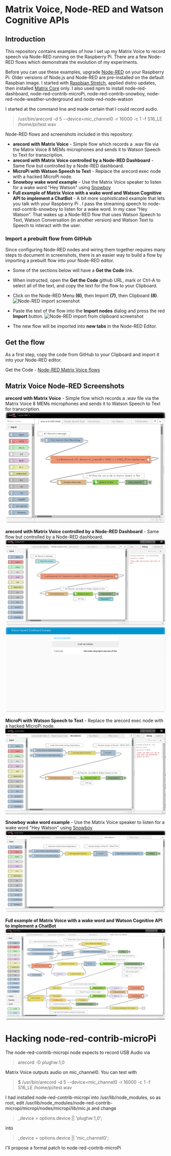 # Matrix Voice, Node-RED and Watson Cognitive APIs

## Introduction
This repository contains examples of how I set up my Matrix Voice to record
speech via Node-RED running on the Raspberry Pi. There are a few Node-RED flows
which demonstrate the evolution of my experiments.

Before you can use these examples, upgrade [Node-RED](http://nodered.org) on
your Raspberry Pi. Older versions of Node.js and Node-RED are pre-installed
on the default Raspbian image.  I started with [Raspbian Stretch](https://www.raspberrypi.org/downloads/raspbian/),
applied distro updates, then installed [Matrix Core](https://matrix-io.github.io/matrix-documentation/matrix-core/getting-started/installation/) only. I also used npm to install node-red-dashboard, node-red-contrib-microPi, node-red-contrib-snowboy, node-red-node-weather-underground and node-red-node-watson

I started at the command line and made certain that I could record audio.
> /usr/bin/arecord -d 5 --device=mic_channel0 -r 16000 -c 1  -f S16_LE /home/pi/test.wav

Node-RED flows and screenshots included in this repository:
* **arecord with Matrix Voice** - Simple flow which records a .wav file via the Matrix Voice 8 MEMs microphones and sends it to Watson Speech to Text for transcription.
* **arecord with Matrix Voice controlled by a Node-RED Dashboard** - Same flow but controlled by a Node-RED dashboard.
* **MicroPi with Watson Speech to Text** - Replace the arecord exec node with a hacked MicroPi node.
* **Snowboy wake word example** - Use the Matrix Voice speaker to listen for a wake word "Hey Watson" using [Snowboy](https://flows.nodered.org/node/node-red-contrib-snowboy)
* **Full example of Matrix Voice with a wake word and Watson Cognitive API to implement a ChatBot** - A bit more sophisticated example that lets you talk with your Raspberry Pi . I pass the streaming speech to node-red-contrib-snowboy to listen for a wake word. In my case “Hey Watson”. That wakes up a Node-RED flow that uses Watson Speech to Text, Watson Conversation (in another version) and Watson Text to Speech to interact with the user.

### Import a prebuilt flow from GitHub
Since configuring Node-RED nodes and wiring them together requires many steps to document in screenshots, there is an easier way to build a flow by importing a prebuilt flow into your Node-RED editor.

* Some of the sections below will have a **Get the Code** link.

* When instructed, open the **Get the Code** github URL, mark or Ctrl-A to select all of the text, and copy the text for the flow to your Clipboard.
* Click on the Node-RED Menu **(6)**, then Import **(7)**, then Clipboard **(8)**.
![Node-RED import screenshot](https://github.com/johnwalicki/IoT-AssetTracking-Perishable-Network-Blockchain/blob/master/Node-RED/screenshots/IBMCloud-NodeRED-import.png?raw=true)
* Paste the text of the flow into the **Import nodes** dialog and press the red **Import** button.
![Node-RED import from clipboard screenshot](https://github.com/johnwalicki/IoT-AssetTracking-Perishable-Network-Blockchain/blob/master/Node-RED/screenshots/IBMCloud-NodeRED-pastefromclipboard.png)
* The new flow will be imported into **new tabs** in the Node-RED Editor.

## Get the flow
As a first step, copy the code from GitHub to your Clipboard and import it into your Node-RED editor.

Get the Code - [Node-RED Matrix Voice flows](flows/MatrixNodeREDSnowboy.json)

## Matrix Voice Node-RED Screenshots
**arecord with Matrix Voice** - Simple flow which records a .wav file via the Matrix Voice 8 MEMs microphones and sends it to Watson Speech to Text for transcription.
![arecord with Matrix Voice](screenshots/NodeRED-arecord-STT-flow.png?raw=true)

**arecord with Matrix Voice controlled by a Node-RED Dashboard** - Same flow but controlled by a Node-RED dashboard.
![arecord with Matrix Voice controlled by a NR Dashboad](screenshots/NodeRED-arecord-STT-dashboard-flow.png?raw=true)
![Matrix Voice controlled by a NR Dashboad](screenshots/NodeRED-arecord-STT-dashboard.png?raw=true)

**MicroPi with Watson Speech to Text** - Replace the arecord exec node with a hacked MicroPi node.
![MicroPi with Watson Speech to Text](screenshots/NodeRED-micropi-STT-flow.png?raw=true)

**Snowboy wake word example** - Use the Matrix Voice speaker to listen for a wake word "Hey Watson" using [Snowboy](https://flows.nodered.org/node/node-red-contrib-snowboy)
![Snowboy wake word example](screenshots/NodeRED-micropi-HeyWatson-flow.png?raw=true)

**Full example of Matrix Voice with a wake word and Watson Cognitive API to implement a ChatBot**
![Watson Chatbot with Matrix Voice](screenshots/NodeRED-micropi-HeyWatson-STT-flow.png?raw=true)

# Hacking node-red-contrib-microPi
The node-red-contrib-micropi node expects to record USB Audio via
> arecord -D plughw:1,0

Matrix Voice outputs audio on mic_channel0.
You can test with
> $ /usr/bin/arecord -d 5 --device=mic_channel0 -r 16000 -c 1  -f S16_LE /home/pi/test.wav

I had installed node-red-contrib-micropi into /usr/lib/node_modules, so as root, edit
/usr/lib/node_modules/node-red-contrib-micropi/micropi/nodes/micropi/lib/mic.js
and change
>   _device = options.device || 'plughw:1,0';

into
> _device = options.device || 'mic_channel0';

I'll propose a formal patch to node-red-contrib-microPi
